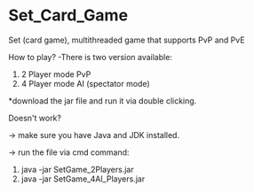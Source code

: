 # Set_Card_Game
Set (card game), multithreaded game that supports PvP and PvE

How to play?
-There is two version available:
1. 2 Player mode PvP
2. 4 Player mode AI (spectator mode)

*download the jar file and run it via double clicking.

Doesn't work?

-> make sure you have Java and JDK installed.

-> run the file via cmd command:
1. java -jar SetGame_2Players.jar
2. java -jar SetGame_4AI_Players.jar
